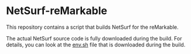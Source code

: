 # NetSurf-reMarkable

This repository contains a script that builds NetSurf for the reMarkable.

The actual NetSurf source code is fully downloaded during the build. 
For details, you can look at the [env.sh](https://github.com/netsurf-browser/netsurf/blob/master/docs/env.sh) file that is downloaded during the build.
